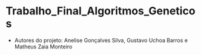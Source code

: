 # Trabalho_Final_Algoritmos_Geneticos
- Autores do projeto: Anelise Gonçalves Silva, Gustavo Uchoa Barros e Matheus Zaia Monteiro 
